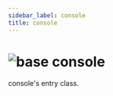 ```yaml
---
sidebar_label: console
title: console
---
```


# <img src='/img/wiki/base.png' alt='base' classname='env-tag' /> console
console's entry class.<br/>

